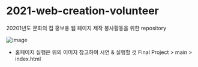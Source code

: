 # 2021-web-creation-volunteer
20201년도 문화의 집 홍보용 웹 페이지 제작 봉사활동을 위한 repository

![image](https://user-images.githubusercontent.com/44183221/129919753-59ef30c7-0fca-414d-ba6a-f35278810e00.png)
* 홈페이지 실행은 위의 이미지 참고하여 시연 & 실행할 것
Final Project > main > index.html 

